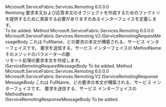 <Type Name="IServiceRemotingMessageBodyFactory" FullName="Microsoft.ServiceFabric.Services.Remoting.V2.IServiceRemotingMessageBodyFactory">
  <TypeSignature Language="C#" Value="public interface IServiceRemotingMessageBodyFactory" />
  <TypeSignature Language="ILAsm" Value=".class public interface auto ansi abstract IServiceRemotingMessageBodyFactory" />
  <TypeSignature Language="DocId" Value="T:Microsoft.ServiceFabric.Services.Remoting.V2.IServiceRemotingMessageBodyFactory" />
  <TypeSignature Language="VB.NET" Value="Public Interface IServiceRemotingMessageBodyFactory" />
  <TypeSignature Language="F#" Value="type IServiceRemotingMessageBodyFactory = interface" />
  <AssemblyInfo>
    <AssemblyName>Microsoft.ServiceFabric.Services.Remoting</AssemblyName>
    <AssemblyVersion>6.0.0.0</AssemblyVersion>
  </AssemblyInfo>
  <Interfaces />
  <Docs>
    <summary>
            Remtoing 要求本文および応答本文のオブジェクトを作成するためのファクトリを提供するために実装する必要がありますのあるインターフェイスを定義します。
            </summary>
    <remarks>To be added.</remarks>
  </Docs>
  <Members>
    <Member MemberName="CreateRequest">
      <MemberSignature Language="C#" Value="public Microsoft.ServiceFabric.Services.Remoting.V2.IServiceRemotingRequestMessageBody CreateRequest (string interfaceName, string methodName, int numberOfParameters);" />
      <MemberSignature Language="ILAsm" Value=".method public hidebysig newslot virtual instance class Microsoft.ServiceFabric.Services.Remoting.V2.IServiceRemotingRequestMessageBody CreateRequest(string interfaceName, string methodName, int32 numberOfParameters) cil managed" />
      <MemberSignature Language="DocId" Value="M:Microsoft.ServiceFabric.Services.Remoting.V2.IServiceRemotingMessageBodyFactory.CreateRequest(System.String,System.String,System.Int32)" />
      <MemberSignature Language="VB.NET" Value="Public Function CreateRequest (interfaceName As String, methodName As String, numberOfParameters As Integer) As IServiceRemotingRequestMessageBody" />
      <MemberSignature Language="F#" Value="abstract member CreateRequest : string * string * int -&gt; Microsoft.ServiceFabric.Services.Remoting.V2.IServiceRemotingRequestMessageBody" Usage="iServiceRemotingMessageBodyFactory.CreateRequest (interfaceName, methodName, numberOfParameters)" />
      <MemberType>Method</MemberType>
      <AssemblyInfo>
        <AssemblyName>Microsoft.ServiceFabric.Services.Remoting</AssemblyName>
        <AssemblyVersion>6.0.0.0</AssemblyVersion>
      </AssemblyInfo>
      <ReturnValue>
        <ReturnType>Microsoft.ServiceFabric.Services.Remoting.V2.IServiceRemotingRequestMessageBody</ReturnType>
      </ReturnValue>
      <Parameters>
        <Parameter Name="interfaceName" Type="System.String" />
        <Parameter Name="methodName" Type="System.String" />
        <Parameter Name="numberOfParameters" Type="System.Int32" />
      </Parameters>
      <Docs>
        <param name="interfaceName"> これは FullName、どの要求の本文が構築される、サービス インターフェイスです。</param>
        <param name="methodName">要求を送信する、サービス インターフェイスの MethodName</param>
        <param name="numberOfParameters">そのメソッドのパラメーターの数</param>
        <summary>
            リモート処理の要求本文を作成します。
            </summary>
        <returns>IServiceRemotingRequestMessageBody</returns>
        <remarks>To be added.</remarks>
      </Docs>
    </Member>
    <Member MemberName="CreateResponse">
      <MemberSignature Language="C#" Value="public Microsoft.ServiceFabric.Services.Remoting.V2.IServiceRemotingResponseMessageBody CreateResponse (string interfaceName, string methodName);" />
      <MemberSignature Language="ILAsm" Value=".method public hidebysig newslot virtual instance class Microsoft.ServiceFabric.Services.Remoting.V2.IServiceRemotingResponseMessageBody CreateResponse(string interfaceName, string methodName) cil managed" />
      <MemberSignature Language="DocId" Value="M:Microsoft.ServiceFabric.Services.Remoting.V2.IServiceRemotingMessageBodyFactory.CreateResponse(System.String,System.String)" />
      <MemberSignature Language="VB.NET" Value="Public Function CreateResponse (interfaceName As String, methodName As String) As IServiceRemotingResponseMessageBody" />
      <MemberSignature Language="F#" Value="abstract member CreateResponse : string * string -&gt; Microsoft.ServiceFabric.Services.Remoting.V2.IServiceRemotingResponseMessageBody" Usage="iServiceRemotingMessageBodyFactory.CreateResponse (interfaceName, methodName)" />
      <MemberType>Method</MemberType>
      <AssemblyInfo>
        <AssemblyName>Microsoft.ServiceFabric.Services.Remoting</AssemblyName>
        <AssemblyVersion>6.0.0.0</AssemblyVersion>
      </AssemblyInfo>
      <ReturnValue>
        <ReturnType>Microsoft.ServiceFabric.Services.Remoting.V2.IServiceRemotingResponseMessageBody</ReturnType>
      </ReturnValue>
      <Parameters>
        <Parameter Name="interfaceName" Type="System.String" />
        <Parameter Name="methodName" Type="System.String" />
      </Parameters>
      <Docs>
        <param name="interfaceName"> これは FullName、どの要求の本文が構築される、サービス インターフェイスです。</param>
        <param name="methodName">要求を送信する、サービス インターフェイスの MethodName</param>
        <summary />
        <returns>IServiceRemotingResponseMessageBody</returns>
        <remarks>To be added.</remarks>
      </Docs>
    </Member>
  </Members>
</Type>